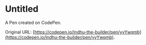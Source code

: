 # Untitled

A Pen created on CodePen.

Original URL: [https://codepen.io/Indhu-the-builder/pen/yyYwqmb](https://codepen.io/Indhu-the-builder/pen/yyYwqmb).

